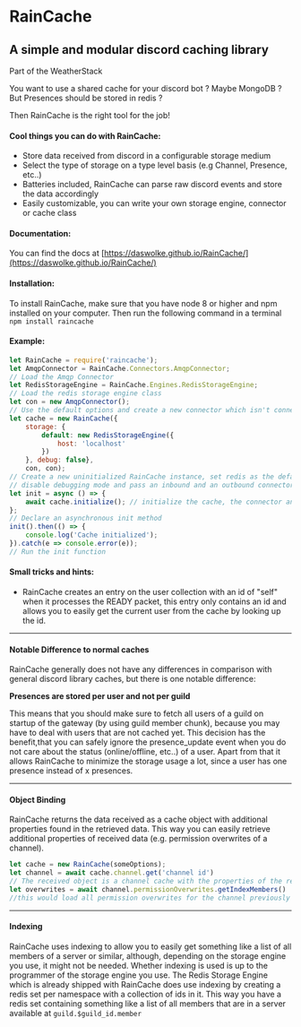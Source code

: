 # RainCache

## A simple and modular discord caching library

Part of the WeatherStack

You want to use a shared cache for your discord bot ? Maybe MongoDB ? But Presences should be stored in redis ?

Then RainCache is the right tool for the job!

#### Cool things you can do with RainCache:
- Store data received from discord in a configurable storage medium
- Select the type of storage on a type level basis (e.g Channel, Presence, etc..)
- Batteries included, RainCache can parse raw discord events and store the data accordingly
- Easily customizable, you can write your own storage engine, connector or cache class

#### Documentation:
You can find the docs at [https://daswolke.github.io/RainCache/](https://daswolke.github.io/RainCache/)

#### Installation:
To install RainCache, make sure that you have node 8 or higher and npm installed on your computer.
Then run the following command in a terminal `npm install raincache`

#### Example:
```js
let RainCache = require('raincache');
let AmqpConnector = RainCache.Connectors.AmqpConnector; 
// Load the Amqp Connector
let RedisStorageEngine = RainCache.Engines.RedisStorageEngine; 
// Load the redis storage engine class
let con = new AmqpConnector(); 
// Use the default options and create a new connector which isn't connected yet
let cache = new RainCache({
    storage: {
        default: new RedisStorageEngine({
            host: 'localhost'
        })
    }, debug: false}, 
    con, con);
// Create a new uninitialized RainCache instance, set redis as the default storage engine, 
// disable debugging mode and pass an inbound and an outbound connector to receive and forward events
let init = async () => {
    await cache.initialize(); // initialize the cache, the connector and the database conenction
};
// Declare an asynchronous init method
init().then(() => {
    console.log('Cache initialized');
}).catch(e => console.error(e));
// Run the init function
```

#### Small tricks and hints:
- RainCache creates an entry on the user collection with an id of "self" when it processes the READY packet,
 this entry only contains an id and allows you to easily get the current user from the cache by looking up the id.


---

#### Notable Difference to normal caches
RainCache generally does not have any differences in comparison with general discord library caches, but there is one notable difference: 

**Presences are stored per user and not per guild**

This means that you should make sure to fetch all users of a guild on startup of the gateway (by using guild member chunk),
because you may have to deal with users that are not cached yet.
This decision has the benefit,that you can safely ignore the presence_update event when you do not care about the status (online/offline, etc..) of a user.
Apart from that it allows RainCache to minimize the storage usage a lot, since a user has one presence instead of x presences.

---

#### Object Binding
RainCache returns the data received as a cache object with additional properties found in the retrieved data.
 This way you can easily retrieve additional properties of received data (e.g. permission overwrites of a channel).
```js
let cache = new RainCache(someOptions);
let channel = await cache.channel.get('channel id') 
// The received object is a channel cache with the properties of the retrieved channel object (id, name, type, etc..) attached to it
let overwrites = await channel.permissionOverwrites.getIndexMembers() 
//this would load all permission overwrites for the channel previously loaded
```
---
#### Indexing

RainCache uses indexing to allow you to easily get something like a list of all members of a server or similar,
although, depending on the storage engine you use, it might not be needed.
Whether indexing is used is up to the programmer of the storage engine you use.
The Redis Storage Engine which is already shipped with RainCache does use indexing by creating a redis set per namespace with a collection of ids in it.
This way you have a redis set containing something like a list of all members that are in a server available at `guild.$guild_id.member`